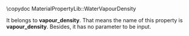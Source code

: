 \copydoc MaterialPropertyLib::WaterVapourDensity

It belongs to <b>vapour_density</b>.
 That means the name of this property is <b>vapour_density</b>.
Besides, it has no parameter to be input.
